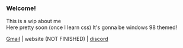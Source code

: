 ### Welcome!
This is a wip about me  
Here pretty soon (once I learn css) It's gonna be windows 98 themed!  
  
[Gmail](commissions.lerb.games@gmail.com) | website (NOT FINISHED) | [discord](https://discord.com/users/579852985363070977)
